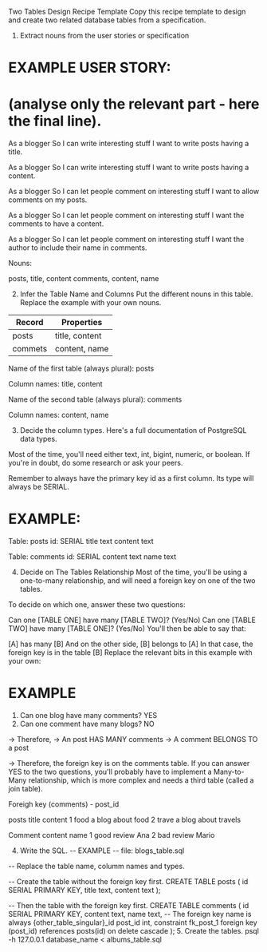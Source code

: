 Two Tables Design Recipe Template
Copy this recipe template to design and create two related database tables from a specification.

1. Extract nouns from the user stories or specification
# EXAMPLE USER STORY:
# (analyse only the relevant part - here the final line).

As a blogger
So I can write interesting stuff
I want to write posts having a title.

As a blogger
So I can write interesting stuff
I want to write posts having a content.

As a blogger
So I can let people comment on interesting stuff
I want to allow comments on my posts.

As a blogger
So I can let people comment on interesting stuff
I want the comments to have a content.

As a blogger
So I can let people comment on interesting stuff
I want the author to include their name in comments.


Nouns:

posts, title, content
comments, content, name




2. Infer the Table Name and Columns
Put the different nouns in this table. Replace the example with your own nouns.


|  Record                       |    Properties                    |
| ------------------------------|----------------------------------|
|   posts                       | title, content                   |
|   commets                     | content, name                    |



Name of the first table (always plural): posts

Column names: title, content 

Name of the second table (always plural): comments

Column names: content, name 

3. Decide the column types.
Here's a full documentation of PostgreSQL data types.

Most of the time, you'll need either text, int, bigint, numeric, or boolean. If you're in doubt, do some research or ask your peers.

Remember to always have the primary key id as a first column. Its type will always be SERIAL.

# EXAMPLE:

Table: posts
id: SERIAL
title text
content text


Table: comments
id: SERIAL
content text
name text

4. Decide on The Tables Relationship
Most of the time, you'll be using a one-to-many relationship, and will need a foreign key on one of the two tables.

To decide on which one, answer these two questions:

Can one [TABLE ONE] have many [TABLE TWO]? (Yes/No)
Can one [TABLE TWO] have many [TABLE ONE]? (Yes/No)
You'll then be able to say that:

[A] has many [B]
And on the other side, [B] belongs to [A]
In that case, the foreign key is in the table [B]
Replace the relevant bits in this example with your own:

# EXAMPLE

1. Can one blog have many comments? YES
2. Can one comment have many blogs? NO


-> Therefore,
-> An post HAS MANY comments
-> A comment BELONGS TO a post

-> Therefore, the foreign key is on the comments table.
If you can answer YES to the two questions, you'll probably have to implement a Many-to-Many relationship, which is more complex and needs a third table (called a join table).

Foreigh key (comments) - post_id

posts
title               content
1 food            a blog about food
2 trave           a blog about travels

Comment 
 content                name
1 good review            Ana
2 bad review            Mario

4. Write the SQL.
-- EXAMPLE
-- file: blogs_table.sql

-- Replace the table name, columm names and types.

-- Create the table without the foreign key first.
CREATE TABLE posts (
  id SERIAL PRIMARY KEY,
  title text,
  content text
);

-- Then the table with the foreign key first.
CREATE TABLE comments (
  id SERIAL PRIMARY KEY,
  content text,
  name text,
-- The foreign key name is always {other_table_singular}_id
  post_id int,
  constraint fk_post_1 foreign key (post_id) references posts(id)
    on delete cascade
);
5. Create the tables.
psql -h 127.0.0.1 database_name < albums_table.sql